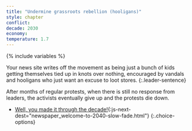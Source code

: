 ```yaml
---
title: "Undermine grassroots rebellion (hooligans)"
style: chapter
conflict: 
decade: 2030
economy: 
temperature: 1.7
---
```


{% include variables %}

Your news site writes off the movement as being just a bunch of kids getting themselves tied up in knots over nothing, encouraged by vandals and hooligans who just want an excuse to loot stores.
{:.leader-sentence}

After months of regular protests, when there is still no response from leaders, the activists eventually give up and the protests die down.

- [Well, you made it through the decade!](part-page_2040.html){:js-next-dest="newspaper_welcome-to-2040-slow-fade.html"}
{:.choice-options}
